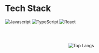 # Tech Stack
 
![Javascript](https://img.shields.io/badge/javascript-F7DF1E.svg?style=for-the-badge&logo=JavaScript&logoColor=white)
![TypeScript](https://img.shields.io/badge/typescript-%23007ACC.svg?style=for-the-badge&logo=typescript&logoColor=white)
![React](https://img.shields.io/badge/react-%2320232a.svg?style=for-the-badge&logo=react&logoColor=%2361DAFB) 

<br><br>
<div align="center" >
  
![Top Langs](https://github-readme-stats.vercel.app/api/top-langs/?username=airHalfSoundHalf&layout=compact&theme=nightowl)
<!-- [![Top Langs](https://github-readme-stats.vercel.app/api/top-langs/?username=airHalfSoundHalf&layout=compact)](https://github.com/anuraghazra/github-readme-stats) -->
 
</div>
</div>
